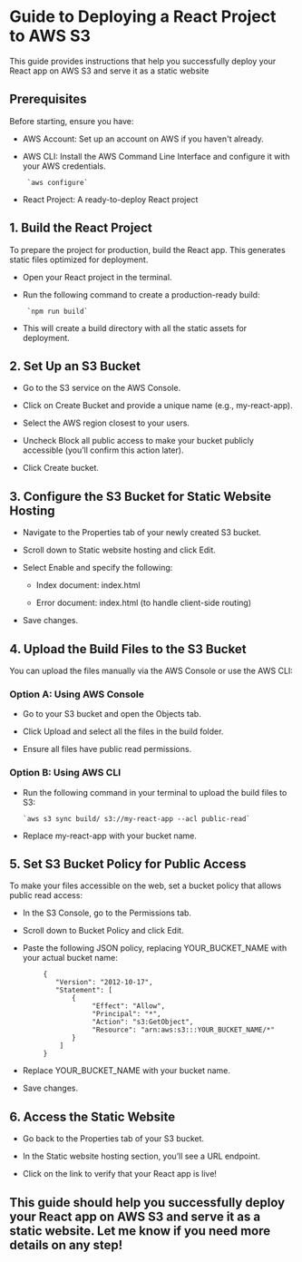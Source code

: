 # Guide to Deploying a React Project to AWS S3 

This guide provides instructions that help you successfully deploy your React app on AWS S3 and serve it as a static website 

## Prerequisites

Before starting, ensure you have:

- AWS Account:  Set up an account on AWS if you haven't already.
- AWS CLI: Install the AWS Command Line Interface and configure it with your AWS credentials.

       `aws configure`

- React Project: A ready-to-deploy React project


## 1. Build the React Project
To prepare the project for production, build the React app. This generates static files optimized for deployment.

- Open your React project in the terminal.
  
- Run the following command to create a production-ready build:

       `npm run build`

- This will create a build directory with all the static assets for deployment.

## 2. Set Up an S3 Bucket

- Go to the S3 service on the AWS Console.
  
- Click on Create Bucket and provide a unique name (e.g., my-react-app).
  
- Select the AWS region closest to your users.
  
- Uncheck Block all public access to make your bucket publicly accessible (you’ll confirm this action later).
  
- Click Create bucket.

## 3. Configure the S3 Bucket for Static Website Hosting

- Navigate to the Properties tab of your newly created S3 bucket.
  
- Scroll down to Static website hosting and click Edit.

- Select Enable and specify the following:

   - Index document: index.html

   - Error document: index.html (to handle client-side routing)

- Save changes.

## 4. Upload the Build Files to the S3 Bucket

You can upload the files manually via the AWS Console or use the AWS CLI:

### Option A: Using AWS Console

- Go to your S3 bucket and open the Objects tab.
  
- Click Upload and select all the files in the build folder.
  
- Ensure all files have public read permissions.

### Option B: Using AWS CLI

- Run the following command in your terminal to upload the build files to S3:

      `aws s3 sync build/ s3://my-react-app --acl public-read`

- Replace my-react-app with your bucket name.

## 5. Set S3 Bucket Policy for Public Access

To make your files accessible on the web, set a bucket policy that allows public read access:

- In the S3 Console, go to the Permissions tab.

- Scroll down to Bucket Policy and click Edit.

- Paste the following JSON policy, replacing YOUR_BUCKET_NAME with your actual bucket name:
  
           {
              "Version": "2012-10-17",
              "Statement": [
                  {
                       "Effect": "Allow",
                       "Principal": "*",
                       "Action": "s3:GetObject",
                       "Resource": "arn:aws:s3:::YOUR_BUCKET_NAME/*"
                  }
               ]
           }

- Replace YOUR_BUCKET_NAME with your bucket name.


- Save changes.


## 6. Access the Static Website
- Go back to the Properties tab of your S3 bucket.
  
- In the Static website hosting section, you’ll see a URL endpoint.
  
- Click on the link to verify that your React app is live!


## This guide should help you successfully deploy your React app on AWS S3 and serve it as a static website. Let me know if you need more details on any step!











